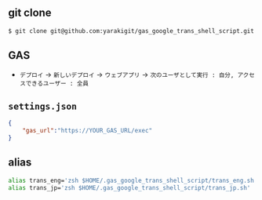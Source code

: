 ## git clone
~~~bash
$ git clone git@github.com:yarakigit/gas_google_trans_shell_script.git ~/.gas_google_trans_shell_script
~~~
## GAS
- `デプロイ` -> `新しいデプロイ` -> `ウェブアプリ` -> `次のユーザとして実行 : 自分, アクセスできるユーザー : 全員`
## `settings.json`
~~~json
{
    "gas_url":"https://YOUR_GAS_URL/exec"
}
~~~

## alias
~~~bash
alias trans_eng='zsh $HOME/.gas_google_trans_shell_script/trans_eng.sh'
alias trans_jp='zsh $HOME/.gas_google_trans_shell_script/trans_jp.sh'
~~~